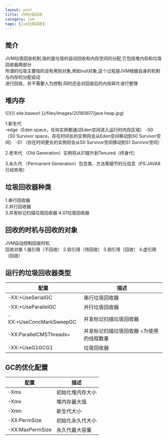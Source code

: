 ```yaml
---
layout: post
title: JVM垃圾回收
category: jvm
tags: [jvm垃圾回收]
---
```


## 简介

JVM垃圾回收机制,指的是垃圾的自动回收和内存空间的分配,它包括堆内存和垃圾回收器两部分  
所谓的垃圾主要指的没有用到对象,例如null对象,这个过程是JVM根据自身的机制与内存的分配自动  
进行回收，并不需要人为控制.同时还会对回收后的内存碎片进行整理

## 堆内存

![]({{ site.baseurl }}/files/images/20160617/java heap.jpg)  

1.新生代  
 -edge（Eden space，任何实例都通过Eden空间进入运行时内存区域） 
 -S0 （S0 Survivor space，存在时间长的实例将会从Eden空间移动到S0 Survivor空间） 
 -S1 （存在时间更长的实例将会从S0 Survivor空间移动到S1 Survivor空间） 
 
2.老年代 （Old Generation）实例将从S1提升到Tenured（终身代） 

3.永久代 （Permanent Generation）包含类、方法等细节的元信息（PS:JAVA8已经弃用）  

## 垃圾回收器种类

1.串行回收器   
2.并行回收器  
3.并发标记扫描垃圾回收器
4.G1垃圾回收器  

## 回收的时机与回收的对象

JVM自动控制回收时机  
回收对象
1.强引用（不回收）
2.软引用（待回收）
3.弱引用（回收）
4.虚引用（回收）

## 运行的垃圾回收器类型

配置                   |          描述
-----------------------|----------------------------
-XX:+UseSerialGC       |  串行垃圾回收器
-XX:+UseParallelGC     |  并行垃圾回收器
-XX:+UseConcMarkSweepGC|  并发标记扫描垃圾回收器
-XX:ParallelCMSThreads=|  并发标记扫描垃圾回收器 =为使用的线程数量
-XX:+UseG1GCG1         |  垃圾回收器


## GC的优化配置

配置                   |          描述
-----------------------|----------------------------
-Xms                   |  初始化堆内存大小
-Xmx                   |  堆内存最大值
-Xmn                   |  新生代大小
-XX:PermSize           |  初始化永久代大小
-XX:MaxPermSize        |  永久代最大容量


